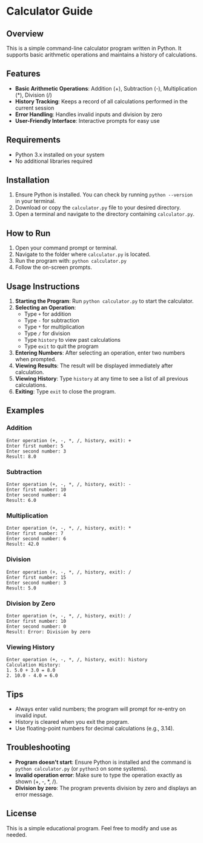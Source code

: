 # Calculator Guide

## Overview
This is a simple command-line calculator program written in Python. It supports basic arithmetic operations and maintains a history of calculations.

## Features
- **Basic Arithmetic Operations**: Addition (+), Subtraction (-), Multiplication (*), Division (/)
- **History Tracking**: Keeps a record of all calculations performed in the current session
- **Error Handling**: Handles invalid inputs and division by zero
- **User-Friendly Interface**: Interactive prompts for easy use

## Requirements
- Python 3.x installed on your system
- No additional libraries required

## Installation
1. Ensure Python is installed. You can check by running `python --version` in your terminal.
2. Download or copy the `calculator.py` file to your desired directory.
3. Open a terminal and navigate to the directory containing `calculator.py`.

## How to Run
1. Open your command prompt or terminal.
2. Navigate to the folder where `calculator.py` is located.
3. Run the program with: `python calculator.py`
4. Follow the on-screen prompts.

## Usage Instructions
1. **Starting the Program**: Run `python calculator.py` to start the calculator.
2. **Selecting an Operation**:
   - Type `+` for addition
   - Type `-` for subtraction
   - Type `*` for multiplication
   - Type `/` for division
   - Type `history` to view past calculations
   - Type `exit` to quit the program
3. **Entering Numbers**: After selecting an operation, enter two numbers when prompted.
4. **Viewing Results**: The result will be displayed immediately after calculation.
5. **Viewing History**: Type `history` at any time to see a list of all previous calculations.
6. **Exiting**: Type `exit` to close the program.

## Examples
### Addition
```
Enter operation (+, -, *, /, history, exit): +
Enter first number: 5
Enter second number: 3
Result: 8.0
```

### Subtraction
```
Enter operation (+, -, *, /, history, exit): -
Enter first number: 10
Enter second number: 4
Result: 6.0
```

### Multiplication
```
Enter operation (+, -, *, /, history, exit): *
Enter first number: 7
Enter second number: 6
Result: 42.0
```

### Division
```
Enter operation (+, -, *, /, history, exit): /
Enter first number: 15
Enter second number: 3
Result: 5.0
```

### Division by Zero
```
Enter operation (+, -, *, /, history, exit): /
Enter first number: 10
Enter second number: 0
Result: Error: Division by zero
```

### Viewing History
```
Enter operation (+, -, *, /, history, exit): history
Calculation History:
1. 5.0 + 3.0 = 8.0
2. 10.0 - 4.0 = 6.0
```

## Tips
- Always enter valid numbers; the program will prompt for re-entry on invalid input.
- History is cleared when you exit the program.
- Use floating-point numbers for decimal calculations (e.g., 3.14).

## Troubleshooting
- **Program doesn't start**: Ensure Python is installed and the command is `python calculator.py` (or `python3` on some systems).
- **Invalid operation error**: Make sure to type the operation exactly as shown (+, -, *, /).
- **Division by zero**: The program prevents division by zero and displays an error message.

## License
This is a simple educational program. Feel free to modify and use as needed.